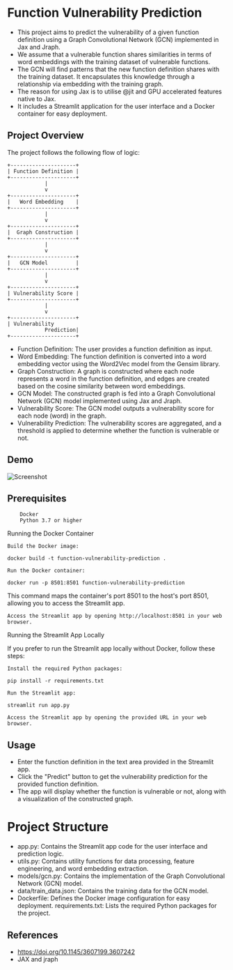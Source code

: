 # Function Vulnerability Prediction

- This project aims to predict the vulnerability of a given function definition using a Graph Convolutional Network (GCN) implemented in Jax and Jraph. 
- We assume that a vulnerable function shares similarities in terms of word embeddings with the training dataset of vulnerable functions.
- The GCN will find patterns that the new function definition shares with the training dataset. It encapsulates this knowledge through a relationship via embedding with  the training graph. 
- The reason for using Jax is to utilise @jit and GPU accelerated features native to Jax. 
- It includes a Streamlit application for the user interface and a Docker container for easy deployment.

## Project Overview

The project follows the following flow of logic:
```
+---------------------+
| Function Definition |
+---------------------+
            |
            v
+---------------------+
|   Word Embedding    |
+---------------------+
            |
            v
+---------------------+
|  Graph Construction |
+---------------------+
            |
            v
+---------------------+
|   GCN Model         |
+---------------------+
            |
            v
+---------------------+
| Vulnerability Score |
+---------------------+
            |
            v
+---------------------+
| Vulnerability
            Prediction|
+---------------------+
```
-    Function Definition: The user provides a function definition as input.
-    Word Embedding: The function definition is converted into a word embedding vector using the Word2Vec model from the Gensim library.
-    Graph Construction: A graph is constructed where each node represents a word in the function definition, and edges are created based on the cosine similarity between word embeddings.
-    GCN Model: The constructed graph is fed into a Graph Convolutional Network (GCN) model implemented using Jax and Jraph.
-    Vulnerability Score: The GCN model outputs a vulnerability score for each node (word) in the graph.
-    Vulnerability Prediction: The vulnerability scores are aggregated, and a threshold is applied to determine whether the function is vulnerable or not.


## Demo
![Screenshot](model/img.jpg)
## Prerequisites
```
    Docker
    Python 3.7 or higher
```
Running the Docker Container

    Build the Docker image:
```    
docker build -t function-vulnerability-prediction .
```
    Run the Docker container:
```
docker run -p 8501:8501 function-vulnerability-prediction
```
This command maps the container's port 8501 to the host's port 8501, allowing you to access the Streamlit app.

    Access the Streamlit app by opening http://localhost:8501 in your web browser.

Running the Streamlit App Locally

If you prefer to run the Streamlit app locally without Docker, follow these steps:

    Install the required Python packages:
```
pip install -r requirements.txt
```
    Run the Streamlit app:
```
streamlit run app.py
```
    Access the Streamlit app by opening the provided URL in your web browser.

## Usage

-    Enter the function definition in the text area provided in the Streamlit app.
-    Click the "Predict" button to get the vulnerability prediction for the provided function definition.
-    The app will display whether the function is vulnerable or not, along with a visualization of the constructed graph.

# Project Structure

-    app.py: Contains the Streamlit app code for the user interface and prediction logic.
-    utils.py: Contains utility functions for data processing, feature engineering, and word embedding extraction.
-    models/gcn.py: Contains the implementation of the Graph Convolutional Network (GCN) model.
-    data/train_data.json: Contains the training data for the GCN model.
-   Dockerfile: Defines the Docker image configuration for easy deployment.
    requirements.txt: Lists the required Python packages for the project.
## References
- https://doi.org/10.1145/3607199.3607242
- JAX and jraph
